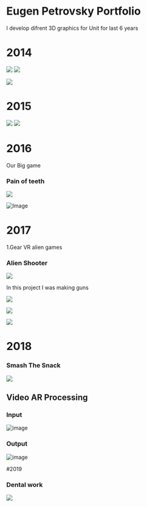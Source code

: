 # Eugen Petrovsky Portfolio
I develop difrent 3D graphics for Unit for last 6 years

# 2014
![](https://github.com/ComanGamesStudio/Eugen-Petrovsky-Portfolio/blob/master/Materials/Carrot%20Run/photo_2020-04-03_02-08-44.jpg?raw=true)
![](https://github.com/ComanGamesStudio/Eugen-Petrovsky-Portfolio/blob/master/Materials/IndianPack.jpg?raw=true)

![](https://github.com/ComanGamesStudio/Eugen-Petrovsky-Portfolio/blob/master/Materials/CarrotPolice.jpg?raw=true)



# 2015
![](https://github.com/ComanGamesStudio/Eugen-Petrovsky-Portfolio/blob/master/Materials/Carrot%20Run/photo_2020-04-03_02-09-19.jpg?raw=true)
![](https://github.com/ComanGamesStudio/Eugen-Petrovsky-Portfolio/blob/master/Materials/TriangleMan.gif?raw=true)

# 2016
Our Big game 
### Pain of teeth
![](https://github.com/ComanGamesStudio/Eugen-Petrovsky-Portfolio/blob/master/Materials/Pain_Of_teeth.png?raw=true)


![Image](https://raw.githubusercontent.com/ComanGames/AR-VR-UI/master/Resources/ShortGif.gif)


# 2017

1.Gear VR alien games 


### Alien Shooter
![](https://raw.githubusercontent.com/ComanGames/AR-VR-UI/master/Resources/AlienGun.gif)

In this project I was making guns 

![](https://github.com/ComanGamesStudio/Eugen-Petrovsky-Portfolio/blob/master/Materials/photo_2017-08-04_00-33-14.jpg?raw=true)

![](https://github.com/ComanGamesStudio/Eugen-Petrovsky-Portfolio/blob/master/Materials/photo_2017-08-04_00-33-15.jpg?raw=true)

![](https://github.com/ComanGamesStudio/Eugen-Petrovsky-Portfolio/blob/master/Materials/photo_2017-08-04_00-33-16.jpg?raw=true)
 
 
# 2018

### Smash The Snack
![](https://raw.githubusercontent.com/ComanGames/AR-VR-UI/master/Resources/SmashTheSnack.gif)

## Video AR Processing 

###  Input

![image](https://raw.githubusercontent.com/comangames/ar-vr-ui/master/Resources/VideoProcessing_input.gif)

### Output 

![image](https://raw.githubusercontent.com/comangames/ar-vr-ui/master/Resources/VideoProcessing_output.gif)


#2019
### Dental work
![](https://github.com/ComanGamesStudio/Eugen-Petrovsky-Portfolio/blob/master/Materials/preparation_set.gif?raw=true)
